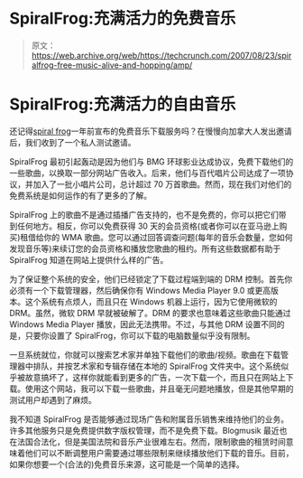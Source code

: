 # SpiralFrog:充满活力的免费音乐

> 原文：<https://web.archive.org/web/https://techcrunch.com/2007/08/23/spiralfrog-free-music-alive-and-hopping/amp/>

# SpiralFrog:充满活力的自由音乐

[](https://web.archive.org/web/20170831132443/http://www.crunchbase.com/company/SpiralFrog)还记得[spiral frog](https://web.archive.org/web/20170831132443/http://www.crunchbase.com/company/SpiralFrog)一年前宣布的免费音乐下载服务吗？在慢慢向加拿大人发出邀请后，我们收到了一个私人测试邀请。

SpiralFrog 最初引起轰动是因为他们与 BMG 环球影业达成协议，免费下载他们的一些歌曲，以换取一部分网站广告收入。后来，他们与百代唱片公司达成了一项协议，并加入了一批小唱片公司，总计超过 70 万首歌曲。然而，现在我们对他们的免费系统是如何运作的有了更多的了解。

SpiralFrog 上的歌曲不是通过插播广告支持的，也不是免费的，你可以把它们带到任何地方。相反，你可以免费获得 30 天的会员资格(或者你可以在亚马逊上购买)租借给你的 WMA 歌曲。您可以通过回答调查问题(每年的音乐会数量，您如何发现音乐等)来续订您的会员资格和播放您歌曲的租约。所有这些数据都有助于 SpiralFrog 知道在网站上提供什么样的广告。

为了保证整个系统的安全，他们已经锁定了下载过程端到端的 DRM 控制。首先你必须有一个下载管理器，然后确保你有 Windows Media Player 9.0 或更高版本。这个系统有点烦人，而且只在 Windows 机器上运行，因为它使用微软的 DRM。虽然，微软 DRM 早就被破解了。DRM 的要求也意味着这些歌曲只能通过 Windows Media Player 播放，因此无法携带。不过，与其他 DRM 设置不同的是，只要你设置了 SpiralFrog，你可以下载的电脑数量似乎没有限制。

一旦系统就位，你就可以搜索艺术家并单独下载他们的歌曲/视频。歌曲在下载管理器中排队，并按艺术家和专辑存储在本地的 SpiralFrog 文件夹中。这个系统似乎被故意搞坏了，这样你就能看到更多的广告，一次下载一个，而且只在网站上下载。使用这个网站，我可以下载一些歌曲，并且毫无问题地播放，但是其他早期的测试用户却遇到了麻烦。

我不知道 SpiralFrog 是否能够通过现场广告和附属音乐销售来维持他们的业务。许多其他服务只是免费提供数字版权管理，而不是免费下载。Blogmusik 最近也在法国合法化，但是美国法院和音乐产业很难左右。然而，限制歌曲的租赁时间意味着他们可以不断调整用户需要通过哪些限制来继续播放他们下载的音乐。目前，如果你想要一个(合法的)免费音乐来源，这可能是一个简单的选择。